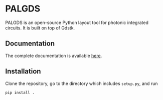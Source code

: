# PALGDS

PALGDS is an open-source Python layout tool for photonic integrated circuits. It is built on top of Gdstk.

## Documentation

The complete documentation is available [here](https://palgds.readthedocs.io/en/latest/).

## Installation

Clone the repository, go to the directory which includes ```setup.py```, and run

```
pip install .
```

